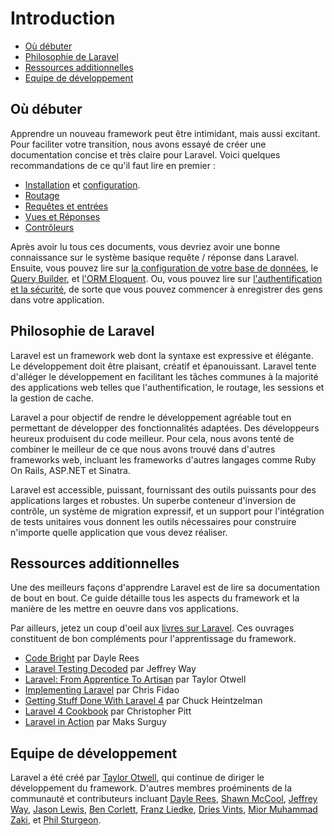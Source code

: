 # Introduction

- [Où débuter](#where-to-start)
- [Philosophie de Laravel](#laravel-philosophy)
- [Ressources additionnelles](#additional-resources)
- [Equipe de développement](#development-team)

<a name="where-to-start"></a>
## Où débuter

 Apprendre un nouveau framework peut être intimidant, mais aussi excitant. Pour faciliter votre transition, nous avons essayé de créer une documentation concise et très claire pour Laravel. Voici quelques recommandations de ce qu'il faut lire en premier :

 - [Installation](/4.0/installation) et [configuration](/4.0/configuration).
 - [Routage](/4.0/routing)
 - [Requêtes et entrées](/4.0/requests)
 - [Vues et Réponses](/4.0/responses)
 - [Contrôleurs](/4.0/controllers)

Après avoir lu tous ces documents, vous devriez avoir une bonne connaissance sur le système basique requête / réponse dans Laravel. Ensuite, vous pouvez lire sur [la configuration de votre base de données](/4.0/database), le [Query Builder](/4.0/queries), et [l'ORM Eloquent](/4.0/eloquent). Ou, vous pouvez lire sur [l'authentification et la sécurité](4/security), de sorte que vous pouvez commencer à enregistrer des gens dans votre application.

<a name="laravel-philosophy"></a>
## Philosophie de Laravel

Laravel est un framework web dont la syntaxe est expressive et élégante. Le développement doit être plaisant, créatif et épanouissant. Laravel tente d'alléger le développement en facilitant les tâches communes à la majorité des applications web telles que l'authentification, le routage, les sessions et la gestion de cache.

Laravel a pour objectif de rendre le développement agréable tout en permettant de développer des fonctionnalités adaptées. Des développeurs heureux produisent du code meilleur. Pour cela, nous avons tenté de combiner le meilleur de ce que nous avons trouvé dans d'autres frameworks web, incluant les frameworks d'autres langages comme Ruby On Rails, ASP.NET et Sinatra.

Laravel est accessible, puissant, fournissant des outils puissants pour des applications larges et robustes. Un superbe conteneur d'inversion de contrôle, un système de migration expressif, et un support pour l'intégration de tests unitaires vous donnent les outils nécessaires pour construire n'importe quelle application que vous devez réaliser.

<a name="additional-resources"></a>
## Ressources additionnelles

Une des meilleurs façons d'apprendre Laravel est de lire sa documentation de bout en bout. Ce guide détaille tous les aspects du framework et la manière de les mettre en oeuvre dans vos applications.

Par ailleurs, jetez un coup d'oeil aux [livres sur Laravel](http://wiki.laravel.io/Books). Ces ouvrages constituent de bon compléments pour l'apprentissage du framework.

- [Code Bright](https://leanpub.com/codebright) par Dayle Rees
- [Laravel Testing Decoded](https://leanpub.com/laravel-testing-decoded) par Jeffrey Way
- [Laravel: From Apprentice To Artisan](https://leanpub.com/laravel) par Taylor Otwell
- [Implementing Laravel](https://leanpub.com/implementinglaravel) par Chris Fidao
- [Getting Stuff Done With Laravel 4](https://leanpub.com/gettingstuffdonelaravel) par Chuck Heintzelman
- [Laravel 4 Cookbook](https://leanpub.com/laravel4cookbook) par Christopher Pitt
- [Laravel in Action](http://www.manning.com/surguy/) par Maks Surguy

<a name="development-team"></a>
## Equipe de développement

Laravel a été créé par [Taylor Otwell](https://github.com/taylorotwell), qui continue de diriger le développement du framework. D'autres membres proéminents de la communauté et contributeurs incluant [Dayle Rees](https://github.com/daylerees), [Shawn McCool](https://github.com/ShawnMcCool), [Jeffrey Way](https://github.com/JeffreyWay), [Jason Lewis](https://github.com/jasonlewis), [Ben Corlett](https://github.com/bencorlett), [Franz Liedke](https://github.com/franzliedke), [Dries Vints](https://github.com/driesvints), [Mior Muhammad Zaki](https://github.com/crynobone), et [Phil Sturgeon](https://github.com/philsturgeon).
